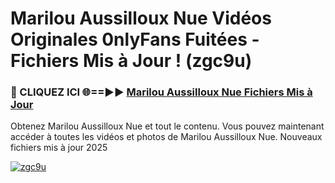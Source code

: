 # Marilou Aussilloux Nue Vidéos Originales 0nlyFans Fuitées - Fichiers Mis à Jour ! (zgc9u)

<h3>🔴 CLIQUEZ ICI 🌐==►► <a href="https://tinyurl.com/2pmr4ezf" rel="nofollow">Marilou Aussilloux Nue Fichiers Mis à Jour</a></h3>

Obtenez Marilou Aussilloux Nue et tout le contenu. Vous pouvez maintenant accéder à toutes les vidéos et photos de Marilou Aussilloux Nue. Nouveaux fichiers mis à jour 2025

[![zgc9u](https://i.imgur.com/6SNvagu.gif)](https://tinyurl.com/2pmr4ezf)
